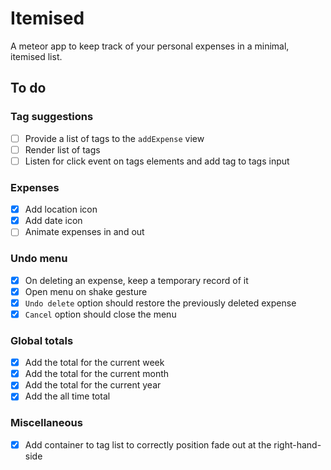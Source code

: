 # Itemised

A meteor app to keep track of your personal expenses in a minimal, itemised list.

## To do

### Tag suggestions
- [ ] Provide a list of tags to the `addExpense` view
- [ ] Render list of tags
- [ ] Listen for click event on tags elements and add tag to tags input

### Expenses
- [x] Add location icon
- [x] Add date icon
- [ ] Animate expenses in and out

### Undo menu
- [x] On deleting an expense, keep a temporary record of it
- [x] Open menu on shake gesture
- [x] `Undo delete` option should restore the previously deleted expense
- [x] `Cancel` option should close the menu

### Global totals
- [x] Add the total for the current week
- [x] Add the total for the current month
- [x] Add the total for the current year
- [x] Add the all time total

### Miscellaneous
- [x] Add container to tag list to correctly position fade out at the right-hand-side
